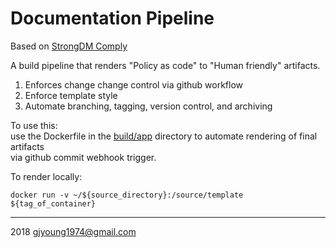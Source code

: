 # Documentation Pipeline    

Based on [StrongDM Comply](https://github.com/strongdm/comply)    

A build pipeline that renders "Policy as code" to "Human friendly" artifacts.
1. Enforces change change control via github workflow
1. Enforce template style
1. Automate  branching, tagging, version control, and archiving    

To use this:     
use the Dockerfile in the [build/app](./build/app) directory to automate rendering of final artifacts    
via github commit webhook trigger.

To render locally:    
```
docker run -v ~/${source_directory}:/source/template ${tag_of_container}
```

---    
2018 gjyoung1974@gmail.com
